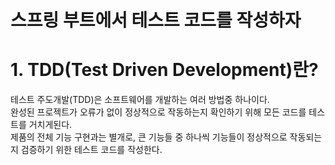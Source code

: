 # 스프링 부트에서 테스트 코드를 작성하자

# 1. TDD(Test Driven Development)란?

테스트 주도개발(TDD)은 소프트웨어를 개발하는 여러 방법중 하나이다.<br>
완성된 프로젝트가 오류가 없이 정상적으로 작동하는지 확인하기 위해 모든 코드를 테스트를 거치게된다.<br>
제품의 전체 기능 구현과는 별개로, 큰 기능들 중 하나씩 기능들이 정상적으로 작동되는지 검증하기 위한 테스트 코드를 작성한다.<br>


